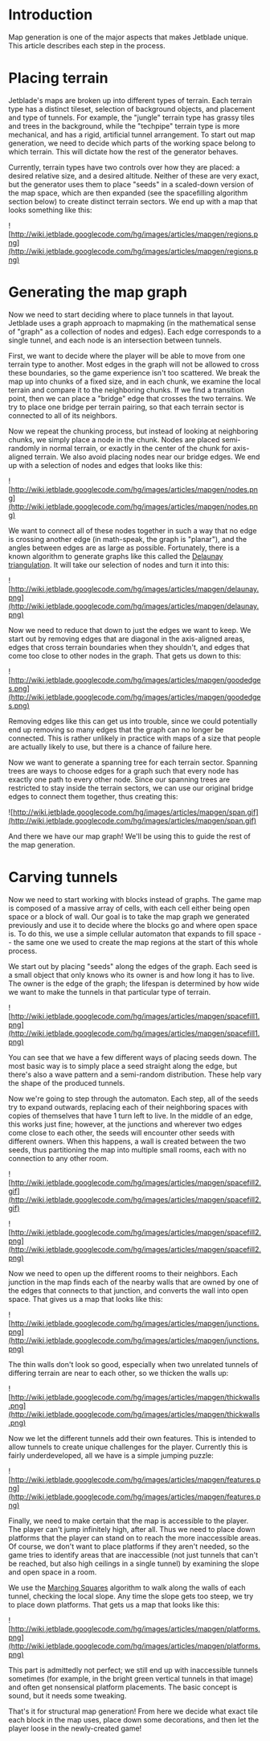 # Introduction #

Map generation is one of the major aspects that makes Jetblade unique. This article describes each step in the process.

# Placing terrain #

Jetblade's maps are broken up into different types of terrain. Each terrain type has a distinct tileset, selection of background objects, and placement and type of tunnels. For example, the "jungle" terrain type has grassy tiles and trees in the background, while the "techpipe" terrain type is more mechanical, and has a rigid, artificial tunnel arrangement. To start out map generation, we need to decide which parts of the working space belong to which terrain. This will dictate how the rest of the generator behaves.

Currently, terrain types have two controls over how they are placed: a desired relative size, and a desired altitude. Neither of these are very exact, but the generator uses them to place "seeds" in a scaled-down version of the map space, which are then expanded (see the spacefilling algorithm section below) to create distinct terrain sectors. We end up with a map that looks something like this:

![http://wiki.jetblade.googlecode.com/hg/images/articles/mapgen/regions.png](http://wiki.jetblade.googlecode.com/hg/images/articles/mapgen/regions.png)

# Generating the map graph #

Now we need to start deciding where to place tunnels in that layout. Jetblade uses a graph approach to mapmaking (in the mathematical sense of "graph" as a collection of nodes and edges). Each edge corresponds to a single tunnel, and each node is an intersection between tunnels.

First, we want to decide where the player will be able to move from one terrain type to another. Most edges in the graph will not be allowed to cross these boundaries, so the game experience isn't too scattered. We break the map up into chunks of a fixed size, and in each chunk, we examine the local terrain and compare it to the neighboring chunks. If we find a transition point, then we can place a "bridge" edge that crosses the two terrains. We try to place one bridge per terrain pairing, so that each terrain sector is connected to all of its neighbors.

Now we repeat the chunking process, but instead of looking at neighboring chunks, we simply place a node in the chunk. Nodes are placed semi-randomly in normal terrain, or exactly in the center of the chunk for axis-aligned terrain. We also avoid placing nodes near our bridge edges. We end up with a selection of nodes and edges that looks like this:

![http://wiki.jetblade.googlecode.com/hg/images/articles/mapgen/nodes.png](http://wiki.jetblade.googlecode.com/hg/images/articles/mapgen/nodes.png)

We want to connect all of these nodes together in such a way that no edge is crossing another edge (in math-speak, the graph is "planar"), and the angles between edges are as large as possible. Fortunately, there is a known algorithm to generate graphs like this called the [Delaunay triangulation](http://en.wikipedia.org/wiki/Delaunay_triangulation). It will take our selection of nodes and turn it into this:

![http://wiki.jetblade.googlecode.com/hg/images/articles/mapgen/delaunay.png](http://wiki.jetblade.googlecode.com/hg/images/articles/mapgen/delaunay.png)

Now we need to reduce that down to just the edges we want to keep. We start out by removing edges that are diagonal in the axis-aligned areas, edges that cross terrain boundaries when they shouldn't, and edges that come too close to other nodes in the graph. That gets us down to this:

![http://wiki.jetblade.googlecode.com/hg/images/articles/mapgen/goodedges.png](http://wiki.jetblade.googlecode.com/hg/images/articles/mapgen/goodedges.png)

Removing edges like this can get us into trouble, since we could potentially end up removing so many edges that the graph can no longer be connected. This is rather unlikely in practice with maps of a size that people are actually likely to use, but there is a chance of failure here.

Now we want to generate a spanning tree for each terrain sector. Spanning trees are ways to choose edges for a graph such that every node has exactly one path to every other node. Since our spanning trees are restricted to stay inside the terrain sectors, we can use our original bridge edges to connect them together, thus creating this:

![http://wiki.jetblade.googlecode.com/hg/images/articles/mapgen/span.gif](http://wiki.jetblade.googlecode.com/hg/images/articles/mapgen/span.gif)

And there we have our map graph! We'll be using this to guide the rest of the map generation.

# Carving tunnels #

Now we need to start working with blocks instead of graphs. The game map is composed of a massive array of cells, with each cell either being open space or a block of wall. Our goal is to take the map graph we generated previously and use it to decide where the blocks go and where open space is. To do this, we use a simple cellular automaton that expands to fill space -- the same one we used to create the map regions at the start of this whole process.

We start out by placing "seeds" along the edges of the graph. Each seed is a small object that only knows who its owner is and how long it has to live. The owner is the edge of the graph; the lifespan is determined by how wide we want to make the tunnels in that particular type of terrain.

![http://wiki.jetblade.googlecode.com/hg/images/articles/mapgen/spacefill1.png](http://wiki.jetblade.googlecode.com/hg/images/articles/mapgen/spacefill1.png)

You can see that we have a few different ways of placing seeds down. The most basic way is to simply place a seed straight along the edge, but there's also a wave pattern and a semi-random distribution. These help vary the shape of the produced tunnels.

Now we're going to step through the automaton. Each step, all of the seeds try to expand outwards, replacing each of their neighboring spaces with copies of themselves that have 1 turn left to live. In the middle of an edge, this works just fine; however, at the junctions and wherever two edges come close to each other, the seeds will encounter other seeds with different owners. When this happens, a wall is created between the two seeds, thus partitioning the map into multiple small rooms, each with no connection to any other room.

![http://wiki.jetblade.googlecode.com/hg/images/articles/mapgen/spacefill2.gif](http://wiki.jetblade.googlecode.com/hg/images/articles/mapgen/spacefill2.gif)

![http://wiki.jetblade.googlecode.com/hg/images/articles/mapgen/spacefill2.png](http://wiki.jetblade.googlecode.com/hg/images/articles/mapgen/spacefill2.png)

Now we need to open up the different rooms to their neighbors. Each junction in the map finds each of the nearby walls that are owned by one of the edges that connects to that junction, and converts the wall into open space. That gives us a map that looks like this:

![http://wiki.jetblade.googlecode.com/hg/images/articles/mapgen/junctions.png](http://wiki.jetblade.googlecode.com/hg/images/articles/mapgen/junctions.png)

The thin walls don't look so good, especially when two unrelated tunnels of differing terrain are near to each other, so we thicken the walls up:

![http://wiki.jetblade.googlecode.com/hg/images/articles/mapgen/thickwalls.png](http://wiki.jetblade.googlecode.com/hg/images/articles/mapgen/thickwalls.png)

Now we let the different tunnels add their own features. This is intended to allow tunnels to create unique challenges for the player. Currently this is fairly underdeveloped, all we have is a simple jumping puzzle:

![http://wiki.jetblade.googlecode.com/hg/images/articles/mapgen/features.png](http://wiki.jetblade.googlecode.com/hg/images/articles/mapgen/features.png)

Finally, we need to make certain that the map is accessible to the player. The player can't jump infinitely high, after all. Thus we need to place down platforms that the player can stand on to reach the more inaccessible areas. Of course, we don't want to place platforms if they aren't needed, so the game tries to identify areas that are inaccessible (not just tunnels that can't be reached, but also high ceilings in a single tunnel) by examining the slope and open space in a room.

We use the [Marching Squares](http://en.wikipedia.org/w/index.php?title=Marching_squares&oldid=359601163) algorithm to walk along the walls of each tunnel, checking the local slope. Any time the slope gets too steep, we try to place down platforms. That gets us a map that looks like this:

![http://wiki.jetblade.googlecode.com/hg/images/articles/mapgen/platforms.png](http://wiki.jetblade.googlecode.com/hg/images/articles/mapgen/platforms.png)

This part is admittedly not perfect; we still end up with inaccessible tunnels sometimes (for example, in the bright green vertical tunnels in that image) and often get nonsensical platform placements. The basic concept is sound, but it needs some tweaking.

That's it for structural map generation! From here we decide what exact tile each block in the map uses, place down some decorations, and then let the player loose in the newly-created game!